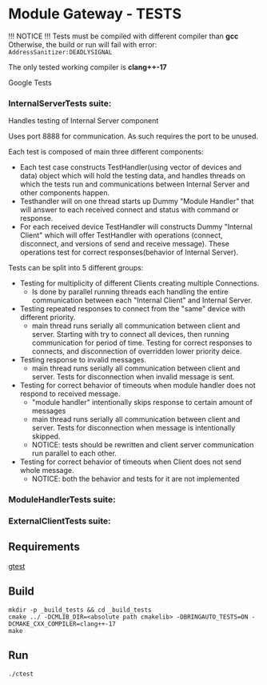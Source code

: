 # Module Gateway - TESTS

!!! NOTICE !!!
Tests must be compiled with different compiler than **gcc**
Otherwise, the build or run will fail with error: `AddressSanitizer:DEADLYSIGNAL`

The only tested working compiler is **clang++-17**

Google Tests

### InternalServerTests suite:

Handles testing of Internal Server component

Uses port 8888 for communication. As such requires the port to be unused.

Each test is composed of main three different components:
* Each test case constructs TestHandler(using vector of devices and data) object which will hold the testing data, and handles threads on which the tests run and communications between Internal Server and  other components happen.
* Testhandler will on one thread starts up Dummy "Module Handler" that will answer to each received connect and status with command or response.
* For each received device TestHandler will constructs Dummy "Internal Client" which will offer TestHandler with operations (connect, disconnect, and versions of send and receive message). These operations test for correct responses(behavior of Internal Server).

Tests can be split into 5 different groups:
* Testing for multiplicity of different Clients creating multiple Connections.
  - Is done by parallel running threads each handling the entire communication between each "Internal Client" and Internal Server.
* Testing repeated responses to connect from the "same" device with different priority.
  - main thread runs serially all communication between client and server. Starting with try to connect all devices, then running communication for period of time. Testing for correct responses to connects, and disconnection of overridden lower priority deice.
* Testing response to invalid messages.
  - main thread runs serially all communication between client and server. Tests for disconnection when invalid message is sent.
* Testing for correct behavior of timeouts when module handler does not respond to received message.
  - "module handler" intentionally skips response to certain amount of messages
  - main thread runs serially all communication between client and server. Tests for disconnection when message is intentionally skipped.
  - NOTICE: tests should be rewritten and client server communication run parallel to each other.
* Testing for correct behavior of timeouts when Client does not send whole message.
  - NOTICE: both the behavior and tests for it are not implemented

### ModuleHandlerTests suite:

### ExternalClientTests suite:

## Requirements

[gtest](https://github.com/google/googletest)

## Build
```
mkdir -p _build_tests && cd _build_tests
cmake ../ -DCMLIB_DIR=<absolute path cmakelib> -DBRINGAUTO_TESTS=ON -DCMAKE_CXX_COMPILER=clang++-17
make
```

## Run
```
./ctest
```

